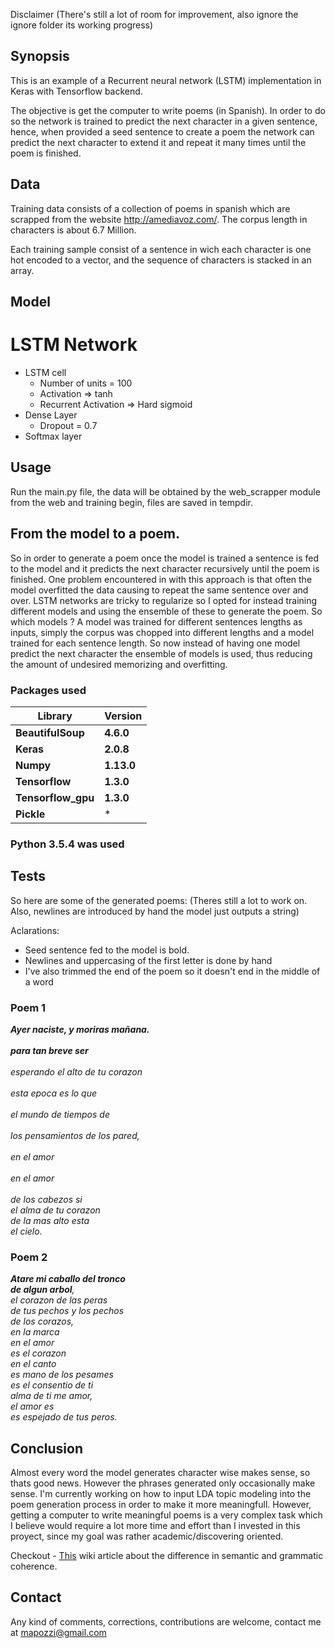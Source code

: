 Disclaimer (There's still a lot of room for improvement, also ignore the ignore folder its working progress)

## Synopsis

This is an example of a Recurrent neural network (LSTM) implementation in Keras with Tensorflow backend. 

The objective is get the computer to write poems (in Spanish). In order to do so the network is trained to predict the next character in a given sentence, hence, when provided a seed sentence to create a poem the network can predict the next character to extend it and repeat it many times until the poem is finished.

## Data

Training data consists of a collection of poems in spanish which are scrapped from the website http://amediavoz.com/. The corpus length in characters is about 6.7 Million.

Each training sample consist of a sentence in wich each character is one hot encoded to a vector, and the sequence of characters is stacked in an array.

## Model

# LSTM Network
- LSTM cell
  - Number of units = 100
  - Activation => tanh
  - Recurrent Activation => Hard sigmoid
- Dense Layer
  - Dropout = 0.7
- Softmax layer


## Usage

Run the main.py file, the data will be obtained by the web_scrapper module from the web and training begin, files are saved in tempdir. 

## From the model to a poem.

So in order to generate a poem once the model is trained a sentence is fed to the model and it predicts the next character recursively until the poem is finished. One problem encountered in with this approach is that often the model overfitted the data causing to repeat the same sentence over and over. LSTM networks are tricky to regularize so I opted for instead training different models and using the ensemble of these to generate the poem. So which models ? A model was trained for different sentences lengths as inputs, simply the corpus was chopped into different lengths and a model trained for each sentence length. So now instead of having one model predict the next character the ensemble of models is used, thus reducing the amount of undesired memorizing and overfitting.

### Packages used

**Library** | **Version**
--- | ---
**BeautifulSoup** | **4.6.0**
**Keras** | **2.0.8**
**Numpy** | **1.13.0** 
**Tensorflow** | **1.3.0** 
**Tensorflow_gpu** | **1.3.0** 
**Pickle** |  *  

### Python 3.5.4 was used

## Tests

So here are some of the generated poems:
(Theres still a lot to work on. Also, newlines are introduced by hand the model just outputs a string)

Aclarations:
- Seed sentence fed to the model is bold.
- Newlines and uppercasing of the first letter is done by hand
- I've also trimmed the end of the poem so it doesn't end in the middle of a word

### Poem 1
 *__Ayer naciste, y moriras mañana.	<br />		 
 para tan breve ser__ <br />		 
 esperando el alto de tu corazon <br />		 
 esta epoca es lo que <br />		 
 el mundo de tiempos de <br />			 
 los pensamientos de los pared,	<br />			 
 en el amor	<br />			 
 en el amor	<br />				 
 de los cabezos si	<br />
 el alma de tu corazon <br />
 de la mas alto esta <br />
 el cielo.* <br />

 ### Poem 2
 
 *__Atare mi caballo del tronco__ <br />
 __de algun arbol__, <br />
 el corazon de las peras <br />
 de tus pechos y los pechos <br />
 de los corazos, <br />
 en la marca <br />
 en el amor <br />
 es el corazon <br />
 en el canto <br />
 es mano de los pesames <br />
 es el consentio de ti <br />
 alma de ti me amor, <br />
 el amor es <br />
 es espejado de tus peros.* <br />


## Conclusion

Almost every word the model generates character wise makes sense, so thats good news. However the phrases generated only occasionally make sense. I'm currently working on how to input LDA topic modeling into the poem generation process in order to make it more meaningfull. However, getting a computer to write meaningful poems is a very complex task which I believe would require a lot more time and effort than I invested in this proyect, since my goal was rather academic/discovering oriented. 

Checkout - [This](https://en.wikipedia.org/wiki/Colorless_green_ideas_sleep_furiously) wiki article about the difference in semantic and grammatic coherence.

## Contact

Any kind of comments, corrections, contributions are welcome, contact me at mapozzi@gmail.com